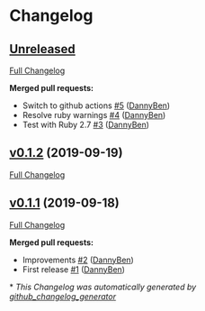 # Changelog

## [Unreleased](https://github.com/DannyBen/hash_cabinet/tree/HEAD)

[Full Changelog](https://github.com/DannyBen/hash_cabinet/compare/v0.1.2...HEAD)

**Merged pull requests:**

- Switch to github actions [\#5](https://github.com/DannyBen/hash_cabinet/pull/5) ([DannyBen](https://github.com/DannyBen))
- Resolve ruby warnings [\#4](https://github.com/DannyBen/hash_cabinet/pull/4) ([DannyBen](https://github.com/DannyBen))
- Test with Ruby 2.7 [\#3](https://github.com/DannyBen/hash_cabinet/pull/3) ([DannyBen](https://github.com/DannyBen))

## [v0.1.2](https://github.com/DannyBen/hash_cabinet/tree/v0.1.2) (2019-09-19)

[Full Changelog](https://github.com/DannyBen/hash_cabinet/compare/v0.1.1...v0.1.2)

## [v0.1.1](https://github.com/DannyBen/hash_cabinet/tree/v0.1.1) (2019-09-18)

[Full Changelog](https://github.com/DannyBen/hash_cabinet/compare/c190c892df70e00a6f07269a7ce79e65d1a2c53e...v0.1.1)

**Merged pull requests:**

- Improvements [\#2](https://github.com/DannyBen/hash_cabinet/pull/2) ([DannyBen](https://github.com/DannyBen))
- First release [\#1](https://github.com/DannyBen/hash_cabinet/pull/1) ([DannyBen](https://github.com/DannyBen))



\* *This Changelog was automatically generated by [github_changelog_generator](https://github.com/github-changelog-generator/github-changelog-generator)*
